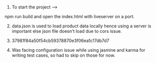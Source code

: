 1. To start the project -->

npm run build and open the index.html with liveserver on a port.

2. data.json is used to load product data locally hence using a server is important else json file doesn't load due to cors issue.

3. 37981f84a50f54cb59378870e3f06ea1c17db7d7

4. Was facing configuration issue while using jasmine and karma for writing test cases, so had to skip on those for now.
